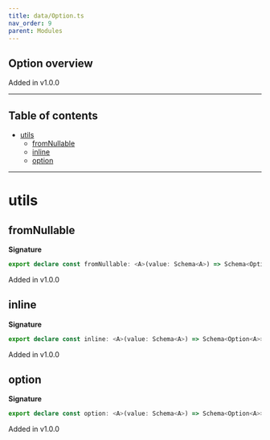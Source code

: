 ```yaml
---
title: data/Option.ts
nav_order: 9
parent: Modules
---
```


## Option overview

Added in v1.0.0

---

<h2 class="text-delta">Table of contents</h2>

- [utils](#utils)
  - [fromNullable](#fromnullable)
  - [inline](#inline)
  - [option](#option)

---

# utils

## fromNullable

**Signature**

```ts
export declare const fromNullable: <A>(value: Schema<A>) => Schema<Option<A>>
```

Added in v1.0.0

## inline

**Signature**

```ts
export declare const inline: <A>(value: Schema<A>) => Schema<Option<A>>
```

Added in v1.0.0

## option

**Signature**

```ts
export declare const option: <A>(value: Schema<A>) => Schema<Option<A>>
```

Added in v1.0.0
